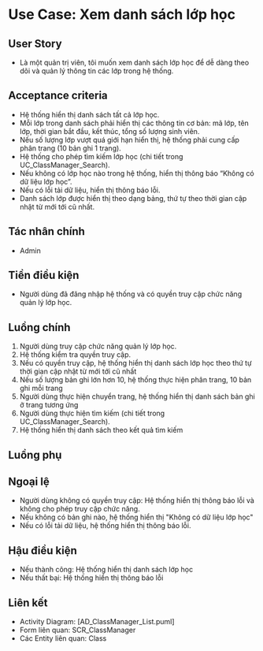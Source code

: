 # Use Case: Xem danh sách lớp học

## User Story

* Là một quản trị viên, tôi muốn xem danh sách lớp học để dễ dàng theo dõi và quản lý thông tin các lớp trong hệ thống.

## Acceptance criteria
* Hệ thống hiển thị danh sách tất cả lớp học.  
* Mỗi lớp trong danh sách phải hiển thị các thông tin cơ bản: mã lớp, tên lớp, thời gian bắt đầu, kết thúc, tổng số lượng sinh viên.  
* Nếu số lượng lớp vượt quá giới hạn hiển thị, hệ thống phải cung cấp phân trang (10 bản ghi 1 trang).
* Hệ thống cho phép tìm kiếm lớp học (chi tiết trong UC_ClassManager_Search).    
* Nếu không có lớp học nào trong hệ thống, hiển thị thông báo “Không có dữ liệu lớp học”.  
* Nếu có lỗi tải dữ liệu, hiển thị thông báo lỗi.  
* Danh sách lớp được hiển thị theo dạng bảng, thứ tự theo thời gian cập nhật từ mới tới cũ nhất.  

## Tác nhân chính

* Admin

## Tiền điều kiện

* Người dùng đã đăng nhập hệ thống và có quyền truy cập chức năng quản lý lớp học.

## Luồng chính

1. Người dùng truy cập chức năng quản lý lớp học.
2. Hệ thống kiểm tra quyền truy cập.
3. Nếu có quyền truy cập, hệ thống hiển thị danh sách lớp học theo thứ tự thời gian cập nhật từ mới tới cũ nhất
4. Nếu số lượng bản ghi lớn hơn 10, hệ thống thực hiện phân trang, 10 bản ghi mỗi trang
5. Người dùng thực hiện chuyển trang, hệ thống hiển thị danh sách bản ghi ở trang tương ứng
6. Người dùng thực hiện tìm kiếm (chi tiết trong UC_ClassManager_Search).
7. Hệ thống hiển thị danh sách theo kết quả tìm kiếm


## Luồng phụ

## Ngoại lệ

* Người dùng không có quyền truy cập: Hệ thống hiển thị thông báo lỗi và không cho phép truy cập chức năng.
* Nếu không có bản ghi nào, hệ thống hiển thị "Không có dữ liệu lớp học"
* Nếu có lỗi tải dữ liệu, hệ thống hiển thị thông báo lỗi.

## Hậu điều kiện
* Nếu thành công: Hệ thống hiển thị danh sách lớp học
* Nếu thất bại: Hệ thống hiển thị thông báo lỗi

## Liên kết

* Activity Diagram: [AD_ClassManager_List.puml]
* Form liên quan: SCR_ClassManager
* Các Entity liên quan: Class 
